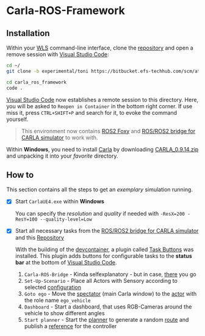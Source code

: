 # Carla-ROS-Framework

## Installation

Within your [WLS](https://learn.microsoft.com/en-us/windows/wsl/setup/environment) command-line interface, clone the [repository](https://bitbucket.efs-techhub.com/scm/at01447/carla_simulation_pipeline.git) and open a remove session with [Visual Studio Code](https://code.visualstudio.com/):

```sh
cd ~/
git clone -b experimental/toni https://bitbucket.efs-techhub.com/scm/at01447/carla_simulation_pipeline.git carla_ros_framework

cd carla_ros_framework
code .
```

[Visual Studio Code](https://code.visualstudio.com/) now establishes a remote session to this directory. Here, you will be asked to `Reopen in Container` in the bottom right corner. If use miss it, press `CTRL+SHIFT+P` and search for it, to evoke the command yourself.

> This environment now contains [ROS2 Foxy](https://docs.ros.org/en/foxy/Releases/Release-Foxy-Fitzroy.html) and [ROS/ROS2 bridge for CARLA simulator](https://github.com/carla-simulator/ros-bridge) to work with.

Within **Windows**, you need to install [Carla](https://github.com/carla-simulator/carla/releases) by downloading [CARLA_0.9.14.zip](https://carla-releases.s3.eu-west-3.amazonaws.com/Windows/CARLA_0.9.14.zip) and unpacking it into your *favorite* directory.

## How to

This section contains all the steps to get an *exemplary* simulation running.

- [x] Start `CarlaUE4.exe` within **Windows**

    You can specify the *resolution* and *quality* if needed with `-ResX=200 -ResY=100 --quality-level=Low`

- [x] Start all necessary tasks from the [ROS/ROS2 bridge for CARLA simulator](https://github.com/carla-simulator/ros-bridge) and this [Repository](README.md)

    With the building of the [devcontainer](.devcontainer/devcontainer.json), a plugin called [Task Buttons](https://marketplace.visualstudio.com/items?itemName=spencerwmiles.vscode-task-buttons) was installed. This plugin adds buttons for configurable tasks to the **status bar** at the bottom of [Visual Studio Code](https://code.visualstudio.com/).

    1. `Carla-ROS-Bridge` - Kinda selfexplanatory - but in case, [there](https://github.com/carla-simulator/ros-bridge/blob/master/README.md) you go
    2. `Set-Up-Scenario` - Place all Actors with Sensory according to selected [configuration](configs/scenarios/follow_route.json)
    3. `Goto ego` - Move the [spectator](https://carla.readthedocs.io/en/latest/tuto_G_getting_started/#the-spectator) (main Carla window) to the [actor](https://carla.readthedocs.io/en/latest/core_actors/) with the role name `ego_vehicle`
    4. `Dashboard` - Start a dashboard, that uses RGB-Cameras around the vehicle to show different angles
    5. `Start planner` - Start the [planner](src/planner/planner/planner.py) to generate a random [route](https://github.com/carla-simulator/ros-bridge/blob/master/carla_waypoint_publisher/src/carla_waypoint_publisher/carla_waypoint_publisher.py) and publish a [reference]() for the controller

